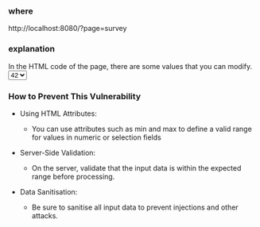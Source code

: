 ### where
http://localhost:8080/?page=survey

### explanation
In the HTML code of the page, there are some values that you can modify.
					<SELECT name=‘valeur’ onChange=‘javascript:this.form.submit();’>
						<option value=‘99999999999’>42</option>
In the value parameter you add or change to a very high numerical value, you get the flag.
Errors generated by extreme values can sometimes expose internal details of the server or application that should not be visible.

### How to Prevent This Vulnerability

- Using HTML Attributes:
    - You can use attributes such as min and max to define a valid range for values in numeric or selection fields

- Server-Side Validation: 
    - On the server, validate that the input data is within the expected range before processing.

- Data Sanitisation: 
    - Be sure to sanitise all input data to prevent injections and other attacks.